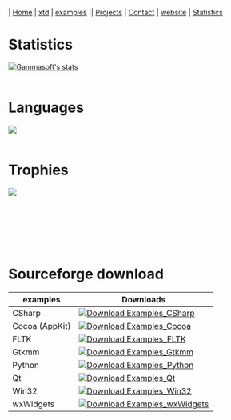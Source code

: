 | [Home](README.md) | [xtd](https://github.com/gammasoft71/xtd) | [examples](https://github.com/gammasoft71/examples) || [Projects](https://sourceforge.net/u/gammasoft71) | [Contact](contact.md) | [website](https://gammasoft71.wixsite.com/gammasoft) | [Statistics](statistics.md) 

# Statistics

<a href="https://github.com/gammasoft71">
  <img align="center" src="https://github-readme-stats.vercel.app/api?username=gammasoft71&show_icons=true&include_all_commits=true&show_icons=true&title_color=fff&icon_color=79ff97&text_color=9f9f9f&bg_color=151515" alt="Gammasoft's stats" />
</a>
<br><br>

# Languages

<a href="https://github.com/gammasoft71?tab=repositories">
  <img align="center" src="https://github-readme-stats.vercel.app/api/top-langs/?username=gammasoft71&layout=compact&show_icons=true&title_color=fff&icon_color=79ff97&text_color=9f9f9f&bg_color=151515" />
</a>
<br><br>

# Trophies

<a href="https://github.com/ryo-ma/github-profile-trophy">
  <img align="left" src="https://github-profile-trophy.vercel.app/?username=gammasoft71&theme=gruvbox" />
</a>
<br><br>


<br><br><br><br>
# Sourceforge download

| examples       | Downloads                                                                                                                                                               |
|----------------|-------------------------------------------------------------------------------------------------------------------------------------------------------------------------|
| CSharp         | [![Download Examples_CSharp](https://img.shields.io/sourceforge/dt/csharpexample.svg)](https://sourceforge.net/projects/csharpexample/files/latest/download)            |
| Cocoa (AppKit) | [![Download Examples_Cocoa](https://img.shields.io/sourceforge/dt/objectivecexamples.svg)](https://sourceforge.net/projects/objectivecexamples/files/latest/download)   |
| FLTK           | [![Download Examples_FLTK](https://img.shields.io/sourceforge/dt/fltkexamples.svg)](https://sourceforge.net/projects/fltkexamples/files/latest/download)                |
| Gtkmm          | [![Download Examples_Gtkmm](https://img.shields.io/sourceforge/dt/gtkmmexamples.svg)](https://sourceforge.net/projects/gtkmmexamples/files/latest/download)             |
| Python         | [![Download Examples_Python](https://img.shields.io/sourceforge/dt/pythonexample.svg)](https://sourceforge.net/projects/pythonexample/files/latest/download)            |
| Qt             | [![Download Examples_Qt](https://img.shields.io/sourceforge/dt/qtexample.svg)](https://sourceforge.net/projects/qtexample/files/latest/download)                        |
| Win32          | [![Download Examples_Win32](https://img.shields.io/sourceforge/dt/win32examples.svg)](https://sourceforge.net/projects/win32examples/files/latest/download)             |
| wxWidgets      | [![Download Examples_wxWidgets](https://img.shields.io/sourceforge/dt/wxwidgetsexamples.svg)](https://sourceforge.net/projects/wxwidgetsexamples/files/latest/download) |
